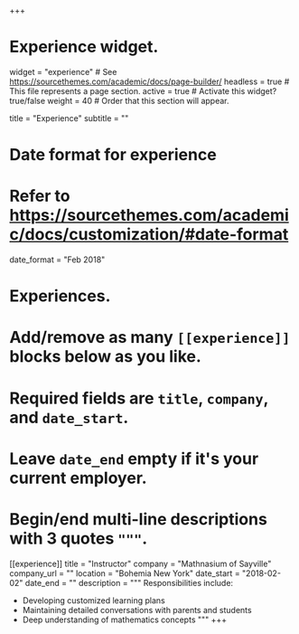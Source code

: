 +++
# Experience widget.
widget = "experience"  # See https://sourcethemes.com/academic/docs/page-builder/
headless = true  # This file represents a page section.
active = true  # Activate this widget? true/false
weight = 40  # Order that this section will appear.

title = "Experience"
subtitle = ""

# Date format for experience
#   Refer to https://sourcethemes.com/academic/docs/customization/#date-format
date_format = "Feb 2018"

# Experiences.
#   Add/remove as many `[[experience]]` blocks below as you like.
#   Required fields are `title`, `company`, and `date_start`.
#   Leave `date_end` empty if it's your current employer.
#   Begin/end multi-line descriptions with 3 quotes `"""`.
[[experience]]
  title = "Instructor"
  company = "Mathnasium of Sayville"
  company_url = ""
  location = "Bohemia New York"
  date_start = "2018-02-02"
  date_end = ""
  description = """
  Responsibilities include:
  
  * Developing customized learning plans
  * Maintaining detailed conversations with parents and students
  * Deep understanding of mathematics concepts
  """
+++

